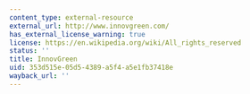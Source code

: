 ```yaml
---
content_type: external-resource
external_url: http://www.innovgreen.com/
has_external_license_warning: true
license: https://en.wikipedia.org/wiki/All_rights_reserved
status: ''
title: InnovGreen
uid: 353d515e-05d5-4389-a5f4-a5e1fb37418e
wayback_url: ''
---
```

